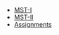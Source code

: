 - [MST-I](https://github.com/Sukhwinder5035/Sukhwinder-Singh/blob/main/Files/MST-I_BARCH408-21_BuildingMaterials_JM'24.pdf)
- [MST-II]()
- [Assignments]()
